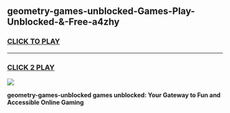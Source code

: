 
## geometry-games-unblocked-Games-Play-Unblocked-&-Free-a4zhy
<h3>
<a href="https://premium76.site?title=geometry-games-unblocked&ref=24A">CLICK TO PLAY</a></h3>
<hr>

<h3>
<a href="https://premium76.site?title=geometry-games-unblocked&ref=24A">CLICK 2 PLAY</a>
  
</h3>

<a href="https://premium76.site?title=geometry-games-unblocked&ref=24A"><img src="https://clearcache.store/games.png"></a>


**geometry-games-unblocked games unblocked: Your Gateway to Fun and Accessible Online Gaming**
